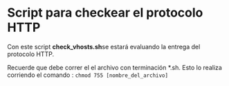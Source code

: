 # Script para checkear el protocolo HTTP

Con este script **check_vhosts.sh**se estará evaluando la entrega del protocolo HTTP.

Recuerde que debe correr el el archivo con terminación *.sh.
Esto lo realiza corriendo el comando : `chmod 755 [nombre_del_archivo]`
